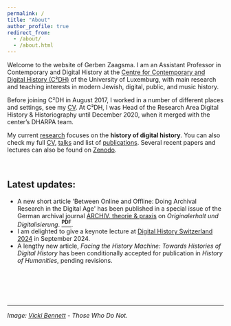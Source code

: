 ```yaml
---
permalink: /
title: "About"
author_profile: true
redirect_from: 
  - /about/
  - /about.html
---
```


Welcome to the website of Gerben Zaagsma. I am an Assistant Professor in Contemporary and Digital History at the [Centre for Contemporary and Digital History (C²DH)](https://www.c2dh.uni.lu/) of the University of Luxemburg, with main research and teaching interests in modern Jewish, digital, public, and music history.

Before joining C²DH in August 2017, I worked in a number of different places and settings, see my [CV](/cv/). At C²DH, I was Head of the Research Area Digital History & Historiography until December 2020, when it merged with the center’s DHARPA team. 

My current [research](/research/) focuses on the **history of digital history**. You can also check my full [CV](/cv/), [talks](/talks) and list of [publications](/publications). Several recent papers and lectures can also be found on [Zenodo](https://zenodo.org/search?page=1&size=20&q=zaagsma&sort=-publication_date).

<br/>

## Latest updates:
* A new short article 'Between Online and Offline: Doing Archival Research in the Digital Age' has been published in a special issue of the German archival journal [ARCHIV. theorie & praxis](https://www.archive.nrw.de/landesarchiv-nrw/ueber-uns/archiv-theorie-praxis) on _Originalerhalt und Digitalisierung_. **[<sup>PDF</sup>](https://orbilu.uni.lu/handle/10993/60512)**.
* I am delighted to give a keynote lecture at [Digital History Switzerland 2024](https://conferences.unibas.ch/frontend/index.php?folder_id=234) in September 2024.
* A lengthy new article, _Facing the History Machine: Towards Histories of Digital History_ has been conditionally accepted for publication in _History of Humanities_, pending revisions.




<br/>
<br/>
<br/>
<br/>

--- 

_Image: [Vicki Bennett](https://peoplelikeus.org/) - Those Who Do Not._